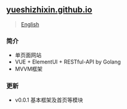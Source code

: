## [yueshizhixin.github.io](https://yueshizhixin.github.io)
>[English](README.en.md)

### 简介
- 单页面网站
- VUE + ElementUI + RESTful-API by Golang
- MVVM框架

### 更新
- v0.0.1 基本框架及首页等模块

